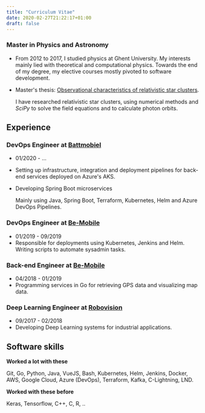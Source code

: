 ```yaml
---
title: "Curriculum Vitae"
date: 2020-02-27T21:22:17+01:00
draft: false
---
```

### Master in Physics and Astronomy
- From 2012 to 2017, I studied physics at Ghent University. My interests mainly lied with theoretical and computational physics.
Towards the end of my degree, my elective courses mostly pivoted to software development.


- Master's thesis: [Observational characteristics of relativistic star clusters](https://lib.ugent.be/fulltxt/RUG01/002/349/830/RUG01-002349830_2017_0001_AC.pdf).

    I have researched relativistic star clusters, using numerical methods and *SciPy* to solve the field equations and to calculate photon orbits.

## Experience
### DevOps Engineer at [Battmobiel](battmobiel.be)
- 01/2020 - ...
- Setting up infrastructure, integration and deployment pipelines for back-end services deployed on Azure's AKS.
- Developing Spring Boot microservices

  Mainly using Java, Spring Boot, Terraform, Kubernetes, Helm and Azure DevOps Pipelines.
### DevOps Engineer at [Be-Mobile](be-mobile.com)
- 01/2019 - 09/2019
- Responsible for deployments using Kubernetes, Jenkins and Helm. Writing scripts to automate sysadmin tasks.
### Back-end Engineer at [Be-Mobile](be-mobile.com)
- 04/2018 - 01/2019
- Programming services in Go for retrieving GPS data and visualizing map data.
### Deep Learning Engineer at [Robovision](robovision.ai)
- 09/2017 - 02/2018
- Developing Deep Learning systems for industrial applications.

## Software skills
**Worked a lot with these**

   Git, Go, Python, Java, VueJS, Bash, Kubernetes, Helm, Jenkins, Docker, AWS, Google Cloud, Azure (DevOps), Terraform, Kafka, C-Lightning, LND.

**Worked with these before**

  Keras, Tensorflow, C++, C, R, ..

